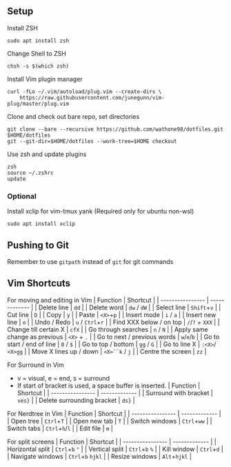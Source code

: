 ## Setup

Install ZSH
```
sudo apt install zsh
```

Change Shell to ZSH
```
chsh -s $(which zsh)
```

Install Vim plugin manager
```
curl -fLo ~/.vim/autoload/plug.vim --create-dirs \
    https://raw.githubusercontent.com/junegunn/vim-plug/master/plug.vim
```

Clone and check out bare repo, set directories
```
git clone --bare --recursive https://github.com/wathone98/dotfiles.git $HOME/dotfiles
git --git-dir=$HOME/dotfiles --work-tree=$HOME checkout
```

Use zsh and update plugins
```
zsh
source ~/.zshrc
update
```

### Optional
Install xclip for vim-tmux yank (Required only for ubuntu non-wsl)
```
sudo apt install xclip
```

## Pushing to Git
Remember to use `gitpath` instead of `git` for git commands

## Vim Shortcuts

For moving and editing in Vim
| Function											| Shortcut					|
| ----------------							| -------------			|
| Delete line										| `dd`							|
| Delete word										| `dw` / `dW`				|
| Select line										| `Shift`+`v`				|
| Cut line											| `D`								|
| Copy													|	`y`								|
| Paste													| `<X>`+`p`					|
| Insert mode										| `i` / `a`					|
| Insert new line								| `o`								|
| Undo / Redo										| `u` / `Ctrl`+`r`	|
| Find XXX below / on top				| `/`/`?` + `XXX`		|
| Change till certain X					| `cfX`							|
| Go through searches						| `n` / `N`					|
| Apply same change as previous	| `<X>` + `.`				|
| Go to next / previous words		| `w`/`e`/`b`				|
| Go to start / end of line			| `0` / `$`					|
| Go to top / bottom						| `gg` / `G`				|
| Go to line X									| `:<X>`/ `<X>gg`		|
| Move X lines up / down				| `<X>``k` / `j`		|
| Centre the screen							| `zz`							|

For Surround in Vim
* v = visual, e = end, s = surround
* If start of bracket is used, a space buffer is inserted.
| Function											| Shortcut					|
| ----------------							| -------------			|
| Surround with bracket					| `ves}`						|
| Delete surrounding bracket		| `ds}`							|

For Nerdtree in Vim
| Function											| Shortcut					|
| ----------------							| -------------			|
| Open tree											| `Ctrl`+`T`				|
| Open new tab									| `T`								|
| Switch windows								| `Ctrl`+`ww`				|
| Switch tabs										| `Ctrl`+`h`/`l`		| 
| Edit file											| `m`								|

For split screens
| Function											| Shortcut					|
| ----------------							| -------------			|
| Horizontal split							| `Ctrl`+`b` `"`		|
| Vertical split								| `Ctrl`+`b` `%`		|
| Kill window										| `Ctrl`+`d`				|
| Navigate windows							| `Ctrl`+`b` `hjkl`	|
| Resize windows								| `Alt`+`hjkl`			|

